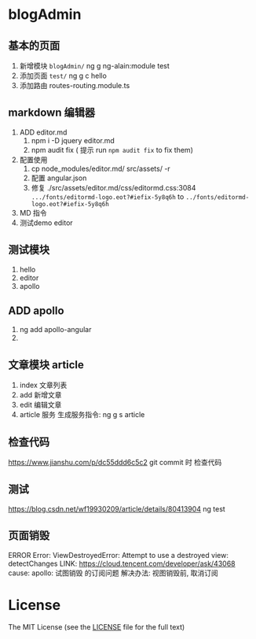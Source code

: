 # blogAdmin

## 基本的页面
1. 新增模块 `blogAdmin/` ng g ng-alain:module test
2. 添加页面 `test/`  ng g c hello
3. 添加路由 routes-routing.module.ts

## markdown 编辑器
1. ADD editor.md
    1. npm i -D jquery editor.md
    2. npm audit fix ( 提示 run `npm audit fix` to fix them)
2. 配置使用
    1. cp node_modules/editor.md/ src/assets/ -r
    2. 配置 angular.json
    3. 修复  ./src/assets/editor.md/css/editormd.css:3084   `.../fonts/editormd-logo.eot?#iefix-5y8q6h`  to `../fonts/editormd-logo.eot?#iefix-5y8q6h`
3. MD 指令
4. 测试demo editor

## 测试模块
1. hello
2. editor
3. apollo

## ADD apollo
1. ng add apollo-angular
2. 

## 文章模块 article
1. index 文章列表
2. add 新增文章
3. edit 编辑文章
4. article 服务 生成服务指令:  ng g s article

## 检查代码
https://www.jianshu.com/p/dc55ddd6c5c2
git commit  时 检查代码

## 测试
https://blog.csdn.net/wf19930209/article/details/80413904
ng test

## 页面销毁
 ERROR Error: ViewDestroyedError: Attempt to use a destroyed view: detectChanges
LINK: https://cloud.tencent.com/developer/ask/43068
cause: apollo: 试图销毁 的订阅问题
解决办法: 视图销毁前, 取消订阅

# License

The MIT License (see the [LICENSE](https://github.com/ng-alain/ng-alain/blob/master/LICENSE) file for the full text)
